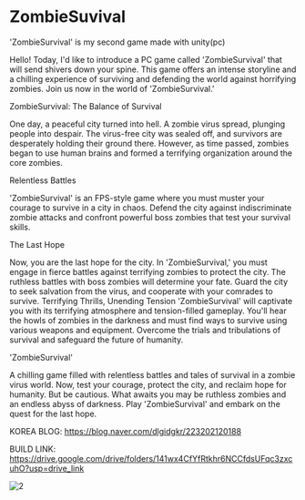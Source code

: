 # ZombieSuvival
'ZombieSurvival' is my second game made with unity(pc)

Hello!
Today, I'd like to introduce a PC game called 'ZombieSurvival' that will send shivers down your spine.
This game offers an intense storyline and a chilling experience of surviving and defending the world against horrifying zombies.
Join us now in the world of 'ZombieSurvival.'


ZombieSurvival: The Balance of Survival

One day, a peaceful city turned into hell.
A zombie virus spread, plunging people into despair.
The virus-free city was sealed off, and survivors are desperately holding their ground there.
However, as time passed, zombies began to use human brains and formed a terrifying organization around the core zombies.


Relentless Battles

'ZombieSurvival' is an FPS-style game where you must muster your courage to survive in a city in chaos.
Defend the city against indiscriminate zombie attacks and confront powerful boss zombies that test your survival skills.


The Last Hope

Now, you are the last hope for the city.
In 'ZombieSurvival,' you must engage in fierce battles against terrifying zombies to protect the city.
The ruthless battles with boss zombies will determine your fate. Guard the city to seek salvation from the virus, and cooperate with your comrades to survive.
Terrifying Thrills, Unending Tension
'ZombieSurvival' will captivate you with its terrifying atmosphere and tension-filled gameplay.
You'll hear the howls of zombies in the darkness and must find ways to survive using various weapons and equipment.
Overcome the trials and tribulations of survival and safeguard the future of humanity.


'ZombieSurvival'

A chilling game filled with relentless battles and tales of survival in a zombie virus world.
Now, test your courage, protect the city, and reclaim hope for humanity.
But be cautious. What awaits you may be ruthless zombies and an endless abyss of darkness.
Play 'ZombieSurvival' and embark on the quest for the last hope.


KOREA BLOG: https://blog.naver.com/dlgidgkr/223202120188

BUILD LINK: https://drive.google.com/drive/folders/141wx4CfYfRtkhr6NCCfdsUFqc3zxcuhO?usp=drive_link

![2](https://github.com/FineAp/ZombieSurvival/assets/143973266/1b737737-0f14-4c5e-9842-405a088ae7e7)
